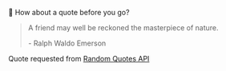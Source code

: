📣 How about a quote before you go?

> A friend may well be reckoned the masterpiece of nature.
>
> <p>- Ralph Waldo Emerson</p>

Quote requested from [Random Quotes API](https://github.com/lukePeavey/quotable)
